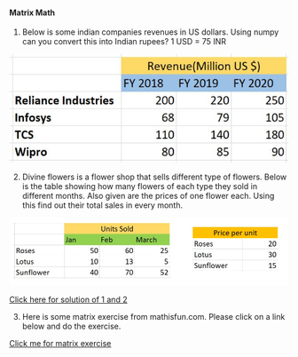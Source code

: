 #### Matrix Math

1. Below is some indian companies revenues in US dollars. Using numpy can you convert this into Indian rupees? 1 USD = 75 INR

![](revenue_usd.jpg)

2. Divine flowers is a flower shop that sells different type of flowers. Below is the table showing how many flowers of each type they sold in different months. Also given are the prices of one flower each. Using this find out their total sales in every month.

![](flowers.jpg)

[Click here for solution of 1 and 2](https://github.com/regmi-keshav/deep-learning-tutorial/tree/master/3_matrix_math/3_matrix_math_exercise_solution.ipynb)

3. Here is some matrix exercise from mathisfun.com. Please click on a link below and do the exercise.

[Click me for matrix exercise](https://www.mathopolis.com/questions/q.html?id=714&t=mif&qs=714_715_716_717_2394_2395_2397_2396_8473_8474_8475_8476&site=1&ref=2f616c67656272612f6d61747269782d6d756c7469706c79696e672e68746d6c&title=486f7720746f204d756c7469706c79204d61747269636573)
